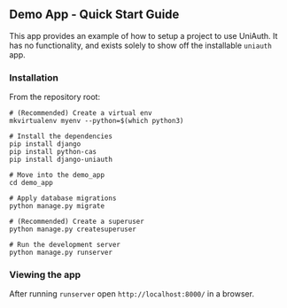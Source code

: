 ## Demo App - Quick Start Guide

This app provides an example of how to setup a project to use UniAuth. It has no functionality, and exists solely to show off the installable `uniauth` app.

### Installation

From the repository root:

    # (Recommended) Create a virtual env
    mkvirtualenv myenv --python=$(which python3)

    # Install the dependencies
    pip install django
    pip install python-cas
    pip install django-uniauth

    # Move into the demo_app
    cd demo_app

    # Apply database migrations
    python manage.py migrate

    # (Recommended) Create a superuser
    python manage.py createsuperuser

    # Run the development server
    python manage.py runserver

### Viewing the app

After running `runserver` open `http://localhost:8000/` in a browser.
